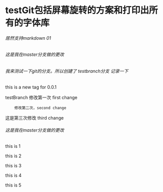 # testGit包括屏幕旋转的方案和打印出所有的字体库


###### 居然支持markdown 01





###### 这是我在master分支做的更改 


###### 我来测试一下git的分支。所以创建了 testbranch分支  记录一下

this is a new tag for 0.0.1 

testBranch 修改第一次  first change

		修改第二次，second change

这是第三次修改   third change





###### 这是我在master分支做的更改 




this is 1


this is 2


this is 3 


this is 4

this is 5


